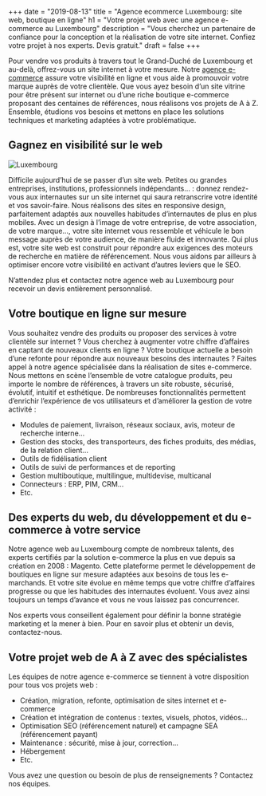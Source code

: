 +++
date = "2019-08-13"
title = "Agence ecommerce Luxembourg: site web, boutique en ligne"
h1 = "Votre projet web avec une agence e-commerce au Luxembourg"
description = "Vous cherchez un partenaire de confiance pour la conception et la réalisation de votre site internet. Confiez votre projet à nos experts. Devis gratuit."
draft = false
+++

Pour vendre vos produits à travers tout le Grand-Duché de Luxembourg et au-delà, offrez-vous un site internet à votre mesure. Notre [agence e-commerce](/agence-ecom/) assure votre visibilité en ligne et vous aide à promouvoir votre marque auprès de votre clientèle. Que vous ayez besoin d’un site vitrine pour être présent sur internet ou d’une riche boutique e-commerce proposant des centaines de références, nous réalisons vos projets de A à Z. Ensemble, étudions vos besoins et mettons en place les solutions techniques et marketing adaptées à votre problématique.

## Gagnez en visibilité sur le web

<img class="animate zoomIn margin-auto" src="/images/ville/luxembourg.png" alt="Luxembourg" />

Difficile aujourd’hui de se passer d’un site web. Petites ou grandes entreprises, institutions, professionnels indépendants… : donnez rendez-vous aux internautes sur un site internet qui saura retranscrire votre identité et vos savoir-faire. Nous réalisons des sites en responsive design, parfaitement adaptés aux nouvelles habitudes d’internautes de plus en plus mobiles. Avec un design à l’image de votre entreprise, de votre association, de votre marque…, votre site internet vous ressemble et véhicule le bon message auprès de votre audience, de manière fluide et innovante. Qui plus est, votre site web est construit pour répondre aux exigences des moteurs de recherche en matière de référencement. Nous vous aidons par ailleurs à optimiser encore votre visibilité en activant d’autres leviers que le SEO.

N’attendez plus et contactez notre agence web au Luxembourg pour recevoir un devis entièrement personnalisé.

## Votre boutique en ligne sur mesure

Vous souhaitez vendre des produits ou proposer des services à votre clientèle sur internet ? Vous cherchez à augmenter votre chiffre d’affaires en captant de nouveaux clients en ligne ? Votre boutique actuelle a besoin d’une refonte pour répondre aux nouveaux besoins des internautes ? Faites appel à notre agence spécialisée dans la réalisation de sites e-commerce. Nous mettons en scène l’ensemble de votre catalogue produits, peu importe le nombre de références, à travers un site robuste, sécurisé, évolutif, intuitif et esthétique. De nombreuses fonctionnalités permettent d’enrichir l’expérience de vos utilisateurs et d’améliorer la gestion de votre activité :

-	Modules de paiement, livraison, réseaux sociaux, avis, moteur de recherche interne…
-	Gestion des stocks, des transporteurs, des fiches produits, des médias, de la relation client…
-	Outils de fidélisation client
-	Outils de suivi de performances et de reporting
-	Gestion multiboutique, multilingue, multidevise, multicanal
-	Connecteurs : ERP, PIM, CRM…
-	Etc.

## Des experts du web, du développement et du e-commerce à votre service

Notre agence web au Luxembourg compte de nombreux talents, des experts certifiés par la solution e-commerce la plus en vue depuis sa création en 2008 : Magento. Cette plateforme permet le développement de boutiques en ligne sur mesure adaptées aux besoins de tous les e-marchands. Et votre site évolue en même temps que votre chiffre d’affaires progresse ou que les habitudes des internautes évoluent. Vous avez ainsi toujours un temps d’avance et vous ne vous laissez pas concurrencer.

Nos experts vous conseillent également pour définir la bonne stratégie marketing et la mener à bien. Pour en savoir plus et obtenir un devis, contactez-nous.

## Votre projet web de A à Z avec des spécialistes

Les équipes de notre agence e-commerce se tiennent à votre disposition pour tous vos projets web :

-	Création, migration, refonte, optimisation de sites internet et e-commerce
-	Création et intégration de contenus : textes, visuels, photos, vidéos…
-	Optimisation SEO (référencement naturel) et campagne SEA (référencement payant)
-	Maintenance : sécurité, mise à jour, correction…
-	Hébergement
-	Etc.

Vous avez une question ou besoin de plus de renseignements ? Contactez nos équipes.
